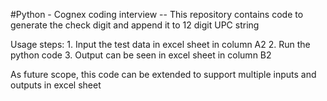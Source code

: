 #Python - Cognex coding interview
    -- This repository contains code to generate the check digit and append it to 12 digit UPC string

Usage steps:
    1. Input the test data in excel sheet in column A2
    2. Run the python code
    3. Output can be seen in excel sheet in column B2


As future scope, this code can be extended to support multiple inputs and outputs in excel sheet
